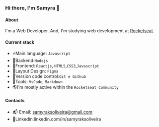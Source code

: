 ### Hi there, I'm Samyra 👋

#### About
I'm a Web Developer. And, I'm studying web development at [Rocketseat](https://rocketseat.com.br/).

#### Current stack
- ⚡️Main language: `Javascript`
- 📡Backend:`Nodejs`
- 🎉Frontend: `Reactjs`, `HTML5`,`CSS3`,`Javascript`
- 🎨Layout Design: `Figma`
- 🙈Version code control:`Git e Github`
- 🔨Tools: `VsCode`, `Markdown`
- 🌎I'm mostly active within the `Rocketseat Community`

#### Contacts

-  📬 Email: samyraksoliveira@gmail.com
- 👤Linkedin:linkedin.com/in/samyraksoliveira

